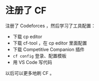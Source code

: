 # 注册了 CF

注册了 Codeforces ，然后学习了工具配置：
- 下载 cp editor
- 下载 cf-tool ，在 cp editor 里面配置
- 下载 Competitive Companion 插件
- `cf config` 登录、配置模板
- 用 VS Code 写代码

以后可以更多地刷 CF 。